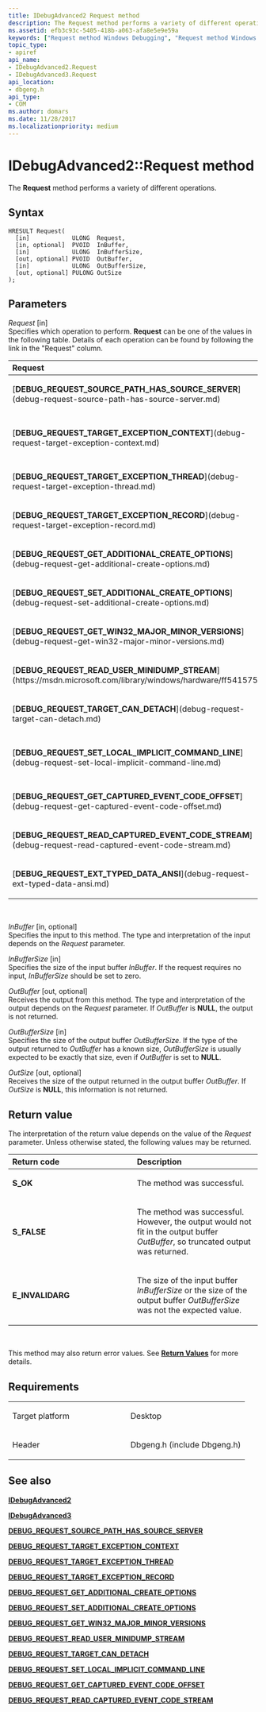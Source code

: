 ```yaml
---
title: IDebugAdvanced2 Request method
description: The Request method performs a variety of different operations.
ms.assetid: efb3c93c-5405-418b-a063-afa8e5e9e59a
keywords: ["Request method Windows Debugging", "Request method Windows Debugging , IDebugAdvanced2 interface", "IDebugAdvanced2 interface Windows Debugging , Request method", "Request method Windows Debugging , IDebugAdvanced3 interface", "IDebugAdvanced3 interface Windows Debugging , Request method"]
topic_type:
- apiref
api_name:
- IDebugAdvanced2.Request
- IDebugAdvanced3.Request
api_location:
- dbgeng.h
api_type:
- COM
ms.author: domars
ms.date: 11/28/2017
ms.localizationpriority: medium
---
```


# IDebugAdvanced2::Request method


The **Request** method performs a variety of different operations.

Syntax
------

```ManagedCPlusPlus
HRESULT Request(
  [in]            ULONG  Request,
  [in, optional]  PVOID  InBuffer,
  [in]            ULONG  InBufferSize,
  [out, optional] PVOID  OutBuffer,
  [in]            ULONG  OutBufferSize,
  [out, optional] PULONG OutSize
);
```

Parameters
----------

*Request* \[in\]  
Specifies which operation to perform. **Request** can be one of the values in the following table. Details of each operation can be found by following the link in the "Request" column.

<table>
<colgroup>
<col width="50%" />
<col width="50%" />
</colgroup>
<thead>
<tr class="header">
<th align="left">Request</th>
<th align="left">Action</th>
</tr>
</thead>
<tbody>
<tr class="odd">
<td align="left"><p>[<strong>DEBUG_REQUEST_SOURCE_PATH_HAS_SOURCE_SERVER</strong>](debug-request-source-path-has-source-server.md)</p></td>
<td align="left"><p>Check the source path for a source server.</p></td>
</tr>
<tr class="even">
<td align="left"><p>[<strong>DEBUG_REQUEST_TARGET_EXCEPTION_CONTEXT</strong>](debug-request-target-exception-context.md)</p></td>
<td align="left"><p>Return the [thread context](https://msdn.microsoft.com/library/windows/hardware/ff554702#thread-context) for the stored event in a user-mode minidump file.</p></td>
</tr>
<tr class="odd">
<td align="left"><p>[<strong>DEBUG_REQUEST_TARGET_EXCEPTION_THREAD</strong>](debug-request-target-exception-thread.md)</p></td>
<td align="left"><p>Return the operating system thread ID for the stored event in a user-mode minidump file.</p></td>
</tr>
<tr class="even">
<td align="left"><p>[<strong>DEBUG_REQUEST_TARGET_EXCEPTION_RECORD</strong>](debug-request-target-exception-record.md)</p></td>
<td align="left"><p>Return the exception record for the stored event in a user-mode minidump file.</p></td>
</tr>
<tr class="odd">
<td align="left"><p>[<strong>DEBUG_REQUEST_GET_ADDITIONAL_CREATE_OPTIONS</strong>](debug-request-get-additional-create-options.md)</p></td>
<td align="left"><p>Return the default process creation options.</p></td>
</tr>
<tr class="even">
<td align="left"><p>[<strong>DEBUG_REQUEST_SET_ADDITIONAL_CREATE_OPTIONS</strong>](debug-request-set-additional-create-options.md)</p></td>
<td align="left"><p>Set the default process creation options.</p></td>
</tr>
<tr class="odd">
<td align="left"><p>[<strong>DEBUG_REQUEST_GET_WIN32_MAJOR_MINOR_VERSIONS</strong>](debug-request-get-win32-major-minor-versions.md)</p></td>
<td align="left"><p>Return the version of Windows that is currently running on the target.</p></td>
</tr>
<tr class="even">
<td align="left"><p>[<strong>DEBUG_REQUEST_READ_USER_MINIDUMP_STREAM</strong>](https://msdn.microsoft.com/library/windows/hardware/ff541575)</p></td>
<td align="left"><p>Read a stream from a user-mode minidump target.</p></td>
</tr>
<tr class="odd">
<td align="left"><p>[<strong>DEBUG_REQUEST_TARGET_CAN_DETACH</strong>](debug-request-target-can-detach.md)</p></td>
<td align="left"><p>Check to see if it is possible for the debugger engine to detach from the current process (leaving the process running but no longer being debugged).</p></td>
</tr>
<tr class="even">
<td align="left"><p>[<strong>DEBUG_REQUEST_SET_LOCAL_IMPLICIT_COMMAND_LINE</strong>](debug-request-set-local-implicit-command-line.md)</p></td>
<td align="left"><p>Set the [debugger engine](https://msdn.microsoft.com/library/windows/hardware/ff551059#debugger-engine)'s implicit command line.</p></td>
</tr>
<tr class="odd">
<td align="left"><p>[<strong>DEBUG_REQUEST_GET_CAPTURED_EVENT_CODE_OFFSET</strong>](debug-request-get-captured-event-code-offset.md)</p></td>
<td align="left"><p>Return the current event's instruction pointer.</p></td>
</tr>
<tr class="even">
<td align="left"><p>[<strong>DEBUG_REQUEST_READ_CAPTURED_EVENT_CODE_STREAM</strong>](debug-request-read-captured-event-code-stream.md)</p></td>
<td align="left"><p>Return up to 64 bytes of memory at the current event's instruction pointer.</p></td>
</tr>
<tr class="odd">
<td align="left"><p>[<strong>DEBUG_REQUEST_EXT_TYPED_DATA_ANSI</strong>](debug-request-ext-typed-data-ansi.md)</p></td>
<td align="left"><p>Perform a variety of different operations that aid in the interpretation of typed data.</p></td>
</tr>
</tbody>
</table>

 

*InBuffer* \[in, optional\]  
Specifies the input to this method. The type and interpretation of the input depends on the *Request* parameter.

*InBufferSize* \[in\]  
Specifies the size of the input buffer *InBuffer*. If the request requires no input, *InBufferSize* should be set to zero.

*OutBuffer* \[out, optional\]  
Receives the output from this method. The type and interpretation of the output depends on the *Request* parameter. If *OutBuffer* is **NULL**, the output is not returned.

*OutBufferSize* \[in\]  
Specifies the size of the output buffer *OutBufferSize*. If the type of the output returned to *OutBuffer* has a known size, *OutBufferSize* is usually expected to be exactly that size, even if *OutBuffer* is set to **NULL**.

*OutSize* \[out, optional\]  
Receives the size of the output returned in the output buffer *OutBuffer*. If *OutSize* is **NULL**, this information is not returned.

Return value
------------

The interpretation of the return value depends on the value of the *Request* parameter. Unless otherwise stated, the following values may be returned.

<table>
<colgroup>
<col width="50%" />
<col width="50%" />
</colgroup>
<thead>
<tr class="header">
<th align="left">Return code</th>
<th align="left">Description</th>
</tr>
</thead>
<tbody>
<tr class="odd">
<td align="left"><strong>S_OK</strong></td>
<td align="left"><p>The method was successful.</p></td>
</tr>
<tr class="even">
<td align="left"><strong>S_FALSE</strong></td>
<td align="left"><p>The method was successful. However, the output would not fit in the output buffer <em>OutBuffer</em>, so truncated output was returned.</p></td>
</tr>
<tr class="odd">
<td align="left"><strong>E_INVALIDARG</strong></td>
<td align="left"><p>The size of the input buffer <em>InBufferSize</em> or the size of the output buffer <em>OutBufferSize</em> was not the expected value.</p></td>
</tr>
</tbody>
</table>

 

This method may also return error values. See [**Return Values**](https://msdn.microsoft.com/library/windows/hardware/ff549771) for more details.

Requirements
------------

<table>
<colgroup>
<col width="50%" />
<col width="50%" />
</colgroup>
<tbody>
<tr class="odd">
<td align="left"><p>Target platform</p></td>
<td align="left">Desktop</td>
</tr>
<tr class="even">
<td align="left"><p>Header</p></td>
<td align="left">Dbgeng.h (include Dbgeng.h)</td>
</tr>
</tbody>
</table>

## <span id="see_also"></span>See also


[**IDebugAdvanced2**](https://msdn.microsoft.com/library/windows/hardware/ff549803)

[**IDebugAdvanced3**](https://msdn.microsoft.com/library/windows/hardware/ff549807)

[**DEBUG\_REQUEST\_SOURCE\_PATH\_HAS\_SOURCE\_SERVER**](debug-request-source-path-has-source-server.md)

[**DEBUG\_REQUEST\_TARGET\_EXCEPTION\_CONTEXT**](debug-request-target-exception-context.md)

[**DEBUG\_REQUEST\_TARGET\_EXCEPTION\_THREAD**](debug-request-target-exception-thread.md)

[**DEBUG\_REQUEST\_TARGET\_EXCEPTION\_RECORD**](debug-request-target-exception-record.md)

[**DEBUG\_REQUEST\_GET\_ADDITIONAL\_CREATE\_OPTIONS**](debug-request-get-additional-create-options.md)

[**DEBUG\_REQUEST\_SET\_ADDITIONAL\_CREATE\_OPTIONS**](debug-request-set-additional-create-options.md)

[**DEBUG\_REQUEST\_GET\_WIN32\_MAJOR\_MINOR\_VERSIONS**](debug-request-get-win32-major-minor-versions.md)

[**DEBUG\_REQUEST\_READ\_USER\_MINIDUMP\_STREAM**](https://msdn.microsoft.com/library/windows/hardware/ff541575)

[**DEBUG\_REQUEST\_TARGET\_CAN\_DETACH**](debug-request-target-can-detach.md)

[**DEBUG\_REQUEST\_SET\_LOCAL\_IMPLICIT\_COMMAND\_LINE**](debug-request-set-local-implicit-command-line.md)

[**DEBUG\_REQUEST\_GET\_CAPTURED\_EVENT\_CODE\_OFFSET**](debug-request-get-captured-event-code-offset.md)

[**DEBUG\_REQUEST\_READ\_CAPTURED\_EVENT\_CODE\_STREAM**](debug-request-read-captured-event-code-stream.md)

 

 






